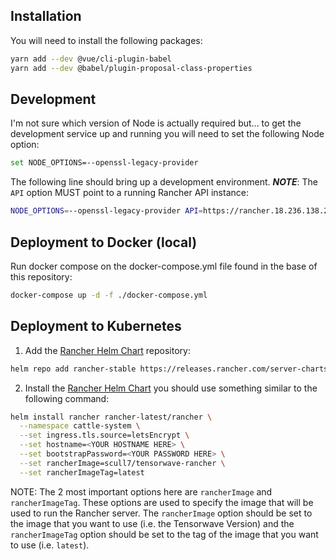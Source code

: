 ## Installation

You will need to install the following packages:
```sh
yarn add --dev @vue/cli-plugin-babel                                                             
yarn add --dev @babel/plugin-proposal-class-properties
```

## Development

I'm not sure which version of Node is actually required but... to get the development service up and running you will need to set the following Node option:
```sh
set NODE_OPTIONS=--openssl-legacy-provider
```

The following line should bring up a development environment.  ***NOTE***: The `API` option MUST point to a running Rancher API instance:
```sh
NODE_OPTIONS=--openssl-legacy-provider API=https://rancher.18.236.138.233.sslip.io yarn dev
```

## Deployment to Docker (local)

Run docker compose on the docker-compose.yml file found in the base of this repository:
```sh
docker-compose up -d -f ./docker-compose.yml
```

## Deployment to Kubernetes

1. Add the [Rancher Helm Chart] repository:
```sh
helm repo add rancher-stable https://releases.rancher.com/server-charts/stable
```

2. Install the [Rancher Helm Chart] you should use something similar to the following command:
```sh
helm install rancher rancher-latest/rancher \
  --namespace cattle-system \
  --set ingress.tls.source=letsEncrypt \
  --set hostname=<YOUR HOSTNAME HERE> \
  --set bootstrapPassword=<YOUR PASSWORD HERE> \
  --set rancherImage=scull7/tensorwave-rancher \
  --set rancherImageTag=latest
```
NOTE: The 2 most important options here are `rancherImage` and `rancherImageTag`.
These options are used to specify the image that will be used to run the Rancher server.
The `rancherImage` option should be set to the image that you want to use (i.e. the Tensorwave Version) and
the `rancherImageTag` option should be set to the tag of the image that you want to use (i.e. `latest`).

[Rancher Helm Chart]: https://artifacthub.io/packages/helm/rancher-stable/rancher
